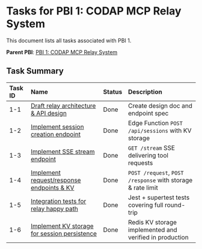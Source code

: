 # Tasks for PBI 1: CODAP MCP Relay System

This document lists all tasks associated with PBI 1.

**Parent PBI**: [PBI 1: CODAP MCP Relay System](./prd.md)

## Task Summary

| Task ID | Name                                     | Status   | Description                        |
| :------ | :--------------------------------------- | :------- | :--------------------------------- |
| 1-1 | [Draft relay architecture & API design](./1-1.md) | Done | Create design doc and endpoint spec |
| 1-2 | [Implement session creation endpoint](./1-2.md) | Done | Edge Function `POST /api/sessions` with KV storage |
| 1-3 | [Implement SSE stream endpoint](./1-3.md) | Done | `GET /stream` SSE delivering tool requests |
| 1-4 | [Implement request/response endpoints & KV](./1-4.md) | Done | `POST /request`, `POST /response` with storage & rate limit |
| 1-5 | [Integration tests for relay happy path](./1-5.md) | Done | Jest + supertest tests covering full round-trip |
| 1-6 | [Implement KV storage for session persistence](./1-6.md) | Done | Redis KV storage implemented and verified in production | 